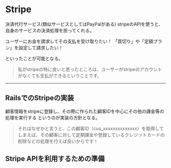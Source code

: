 # Stripe

決済代行サービス(類似サービスとしてはPayPalがある)
stripeのAPIを使うと、自身のサービスの決済処理を担ってくれる。

ユーザーにお金を請求してその支払を受け取りたい！
「買切り」や「定額プラン」を設定して請求したい！

といったことが可能となる。
>私がstripeの特に良いと思ったところは、ユーザーがstripeのアカウントがなくても支払ができるということです。

---

## RailsでのStripeの実装

顧客情報をstripeに登録し、その際に作られた顧客IDを中心にその他の課金等の処理を実行する
というのが実装の方針となる。

>それはなぜかと言うと、この顧客ID（cus_xxxxxxxxxxxxxx）を取得してしまえば、その顧客に対して定期課金や登録しているクレジットカードの削除などの処理を行えば良いからです！

## Stripe APIを利用するための準備

